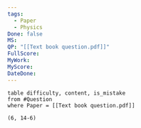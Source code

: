 ```yaml
---
tags:
  - Paper
  - Physics
Done: false
MS: 
QP: "[[Text book question.pdf]]"
FullScore: 
MyWork: 
MyScore: 
DateDone:
---
```

```dataview
table difficulty, content, is_mistake
from #Question
where Paper = [[Text book question.pdf]]
```
```desmos-graph
(6, 14-6)
```

